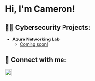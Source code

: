 <h1>Hi, I'm Cameron! <br/></h1>

<h2>👨‍💻 Cybersecurity Projects:</h2>

- <b>Azure Networking Lab</b>
  - [Coming soon!](https://)


<h2> 🤳 Connect with me:</h2>

[<img align="left" alt="CameronSorbie | LinkedIn" width="22px" src="https://cdn.jsdelivr.net/npm/simple-icons@v3/icons/linkedin.svg" />][linkedin]


[linkedin]: https://linkedin.com/in/cameron-sorbie

<!--
**joshmadakor1/joshmadakor1** is a ✨ _special_ ✨ repository because its `README.md` (this file) appears on your GitHub profile.

Here are some ideas to get you started:

- 🔭 I’m currently working on ...
- 🌱 I’m currently learning ...
- 👯 I’m looking to collaborate on ...
- 🤔 I’m looking for help with ...
- 💬 Ask me about ...
- 📫 How to reach me: ...
- 😄 Pronouns: ...
- ⚡ Fun fact: ...
-->
